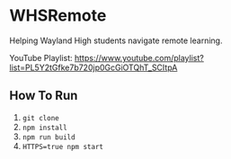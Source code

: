 # WHSRemote
Helping Wayland High students navigate remote learning.

YouTube Playlist: https://www.youtube.com/playlist?list=PL5Y2tGfke7b720jp0GcGiOTQhT_SCItpA

## How To Run
1. `git clone`
2. `npm install`
3. `npm run build`
4. `HTTPS=true npm start`
